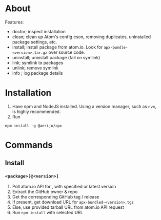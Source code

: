 # About

Features:
- doctor; inspect installation
- clean; clean up Atom's config.cson, removing duplicates, uninstalled package settings, etc.
- install; install package from atom.io. Look for `apx-bundle-<version>.tar.gz` over source code.
- uninstall; uninstall package (fail on symlink)
- link; symlink to packages
- unlink; remove symlink
- info <package>; log package details

# Installation
1. Have npm and NodeJS installed. Using a version manager, such as `nvm`, is highly recommended.
2. Run
```
npm install -g @aerijo/apx
```

# Commands

## Install

### `<package>[@<version>]`

1. Poll atom.io API for <package>, with specified or latest version
2. Extract the GitHub owner & repo
3. Get the corresponding GitHub tag / release
4. If present, get download URL for `apx-bundled-<version>.tgz`
5. Else, use provided tarball URL from atom.io API request
6. Run `npm install` with selected URL
